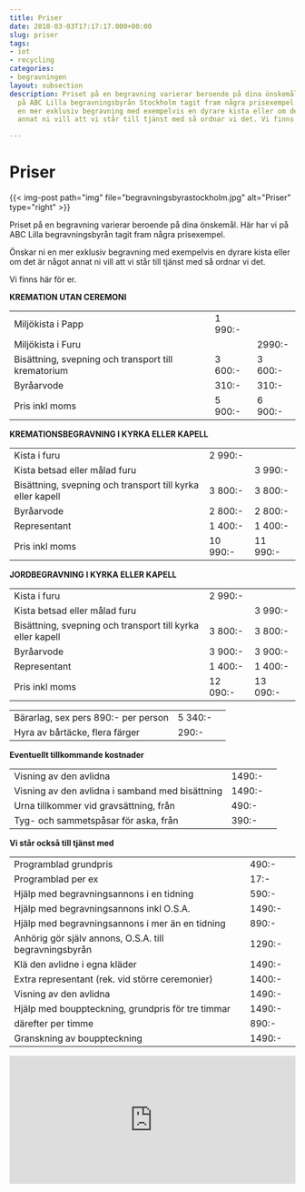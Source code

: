```yaml
---
title: Priser
date: 2018-03-03T17:17:17.000+00:00
slug: priser
tags:
- iot
- recycling
categories:
- begravningen
layout: subsection
description: Priset på en begravning varierar beroende på dina önskemål. Här har vi
  på ABC Lilla begravningsbyrån Stockholm tagit fram några prisexempel. Önskar ni
  en mer exklusiv begravning med exempelvis en dyrare kista eller om det är något
  annat ni vill att vi står till tjänst med så ordnar vi det. Vi finns här för er.

---
```

# Priser

{{< img-post
path="img" file="begravningsbyrastockholm.jpg"
alt="Priser" type="right" >}}

Priset på en begravning varierar beroende på dina önskemål. Här har vi
på ABC Lilla begravningsbyrån tagit fram några prisexempel.

Önskar ni en mer exklusiv begravning med exempelvis en dyrare kista eller om det är något annat ni vill att vi står till tjänst med så ordnar vi det.

Vi finns här för er.

**KREMATION UTAN CEREMONI**

|  |  |  |
| --- | --- | --- |
| Miljökista i Papp | 1 990:- |  |
| Miljökista i Furu |  | 2990:- |
| Bisättning, svepning och transport till krematorium | 3 600:- | 3 600:- |
| Byråarvode | 310:- | 310:- |
| Pris inkl moms | 5 900:- | 6 900:- |

**KREMATIONSBEGRAVNING I KYRKA ELLER KAPELL**

|  |  |  |
| --- | --- | --- |
| Kista i furu | 2 990:- |  |
| Kista betsad eller målad furu |  | 3 990:- |
| Bisättning, svepning och transport till kyrka eller kapell | 3 800:- | 3 800:- |
| Byråarvode | 2 800:- | 2 800:- |
| Representant | 1 400:- | 1 400:- |
| Pris inkl moms | 10 990:- | 11 990:- |

**JORDBEGRAVNING I KYRKA ELLER KAPELL**

|  |  |  |
| --- | --- | --- |
| Kista i furu | 2 990:- |  |
| Kista betsad eller målad furu |  | 3 990:- |
| Bisättning, svepning och transport till kyrka eller kapell | 3 800:- | 3 800:- |
| Byråarvode | 3 900:- | 3 900:- |
| Representant | 1 400:- | 1 400:- |
| Pris inkl moms | 12 090:- | 13 090:- |

|  |  |  |
| --- | --- | --- |
| Bärarlag, sex pers 890:- per person | 5 340:- |  |
| Hyra av bårtäcke, flera färger | 290:- |  |

**Eventuellt tillkommande kostnader**

|  |  |  |
| --- | --- | --- |
| Visning av den avlidna | 1490:- |  |
| Visning av den avlidna i samband med bisättning | 1490:- |  |
| Urna tillkommer vid gravsättning, från | 490:- |  |
| Tyg- och sammetspåsar för aska, från | 390:- |  |

**Vi står också till tjänst med**

|  |  |  |
| --- | --- | --- |
| Programblad grundpris | 490:- |  |
| Programblad per ex | 17:- |  |
| Hjälp med begravningsannons i en tidning | 590:- |  |
| Hjälp med begravningsannons inkl O.S.A. | 1490:- |  |
| Hjälp med begravningsannons i mer än en tidning | 890:- |  |
| Anhörig gör själv annons, O.S.A. till begravningsbyrån | 1290:- |  |
| Klä den avlidne i egna kläder | 1490:- |  |
| Extra representant (rek. vid större ceremonier) | 1400:- |  |
| Visning av den avlidna | 1490:- |  |
| Hjälp med bouppteckning, grundpris för tre timmar | 1490:- |  |
| därefter per timme | 890:- |  |
| Granskning av bouppteckning | 1490:- |  |

<p><iframe style="border: 0; display: block;" src="https://widget.reco.se/v2/widget/1626775?mode=HORIZONTAL_QUOTE" width="100%" height="225" scrolling="no"></iframe></p>
